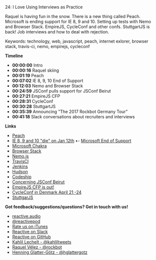 24: I Love Using Interviews as Practice

Raquel is having fun in the snow. There is a new thing called Peach. Microsoft is ending support for IE 8, 9 and 10. Setting up tests with Nemo and Browser Stack. EmpireJS, CycleConf and other confs. StuttgartJS is back! Job interviews and how to deal with rejection.

Keywords: technology, web, javascript, peach, internet exlorer, browser stack, travis-ci, nemo, empirejs, cycleconf

**Timeline**

 - **00:00:00** Intro
 - **00:00:16** Raquel skiing
 - **00:01:19** Peach
 - **00:07:02** IE 8, 9, 10 End of Support
 - **00:12:03** Nemo and Browser Stack
 - **00:24:59** JSConf pulls support for JSConf Beirut
 - **00:27:21** EmpireJS CFP
 - **00:28:31** CycleConf
 - **00:30:28** StuttgartJS
 - **00:35:39** Announcing "The 2017 Rockbot Germany Tour"
 - **00:41:18** Slack conversations about recruiters and interviews

**Links**

 - [Peach](http://peach.cool/)
 - [IE 8, 9 and 10 "die" on Jan 12th](http://thenextweb.com/microsoft/2016/01/05/web-developers-rejoice-internet-explorer-8-9-and-10-die-on-tuesday/)
•- [Microsoft End of Support](https://www.microsoft.com/en-us/WindowsForBusiness/End-of-IE-support)
 - [Microsoft Chakra](https://github.com/Microsoft/ChakraCore)
 - [Browser Stack](https://www.browserstack.com/)
 - [Nemo.js](http://paypal.github.io/nemo/)
 - [TravisCI](https://travis-ci.org/)
 - [Jenkins](https://jenkins-ci.org/)
 - [Hudson](http://hudson-ci.org/)
 - [Codeship](https://codeship.com/)
 - [Concerning JSConf Beirut](http://2015.jsconf.eu/news/2016/01/13/concerning-jsconf-beirut/)
 - [EmpireJS CFP is out!](https://speak.empirejs.org/)
 - [CycleConf in Denmark April 21 -24](https://twitter.com/newfoort/status/671679892883415040)
 - [StuttgarJS](http://www.meetup.com/stuttgartjs/)

**Got feedback/suggestions/questions? Get in touch with us!**

 - [reactive.audio][1]
 - [@reactivepod][2]
 - [Rate us on iTunes][7]
 - [Reactive on Slack][6]
 - [Reactive on GitHub][8]
 - [Kahlil Lechelt - @kahliltweets][3]
 - [Raquel Vélez - @rockbot][4]
 - [Henning Glatter-Götz - @hglattergotz][5]

[1]: http://reactive.audio "Reactive on the web"
[2]: https://twitter.com/reactivepod "Send us your feedback"
[3]: https://twitter.com/kahliltweets "Ping me on Twitter"
[4]: https://twitter.com/rockbot "The best way to get in touch with me ... don't even try email"
[5]: https://twitter.com/hglattergotz "Ping me on Twitter"
[6]: https://reactive-slack.herokuapp.com/ "Reactive on Slack"
[7]: https://itunes.apple.com/us/podcast/reactive/id1020286000 "Rate us on iTunes"
[8]: https://github.com/reactivepod "Reactive GitHub Org"
